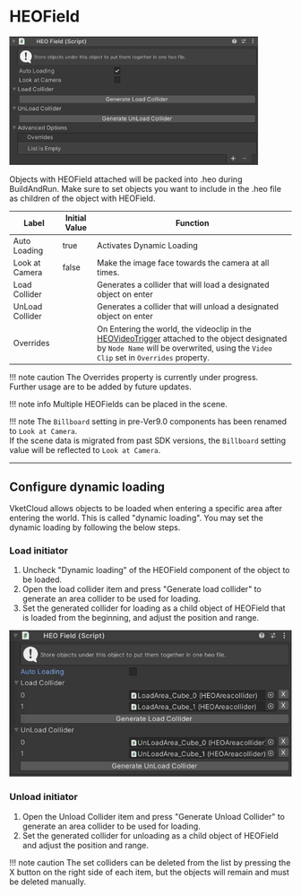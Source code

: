 # HEOField

![HEOField](img/HEOField.jpg)

Objects with HEOField attached will be packed into .heo during BuildAndRun. Make sure to set objects you want to include in the .heo file as children of the object with HEOField.

| Label | Initial Value | Function |
| ---- | ---- | ---- |
| Auto Loading | true | Activates Dynamic Loading |
| Look at Camera | false | Make the image face towards the camera at all times. |
| Load Collider |  | Generates a collider that will load a designated object on enter |
| UnLoad Collider |  | Generates a collider that will unload a designated object on enter |
| Overrides | | On Entering the world, the videoclip in the [HEOVideoTrigger](HEOVideoTrigger.md) attached to the object designated by `Node Name` will be overwrited, using the `Video Clip` set in `Overrides` property. |

!!! note caution
    The Overrides property is currently under progress.<br>
    Further usage are to be added by future updates.

!!! note info
     Multiple HEOFields can be placed in the scene.

!!! note
    The `Billboard` setting in pre-Ver9.0 components has been renamed to `Look at Camera`.<br>
    If the scene data is migrated from past SDK versions, the `Billboard` setting value will be reflected to `Look at Camera`.

---

## Configure dynamic loading
VketCloud allows objects to be loaded when entering a specific area after entering the world. This is called "dynamic loading". You may set the dynamic loading by following the below steps.

### Load initiator
1. Uncheck "Dynamic loading" of the HEOField component of the object to be loaded.
2. Open the load collider item and press "Generate load collider" to generate an area collider to be used for loading.
3. Set the generated collider for loading as a child object of HEOField that is loaded from the beginning, and adjust the position and range.

![HEOField](img/HEOFieldAutoLoading.jpg)

### Unload initiator
1. Open the Unload Collider item and press "Generate Unload Collider" to generate an area collider to be used for loading.
2. Set the generated collider for unloading as a child object of HEOField and adjust the position and range.

!!! note caution
     The set colliders can be deleted from the list by pressing the X button on the right side of each item, but the objects will remain and must be deleted manually.
